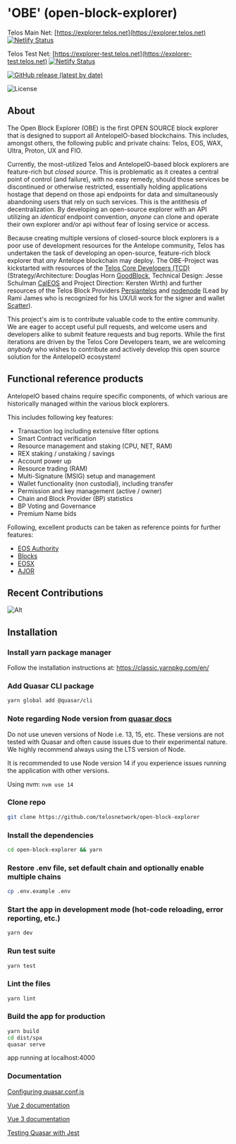 # 'OBE' (open-block-explorer)

Telos Main Net: [https://explorer.telos.net](https://explorer.telos.net)  [![Netlify Status](https://api.netlify.com/api/v1/badges/dc86b4ba-d574-4594-8f3c-88976edea863/deploy-status)](https://app.netlify.com/sites/open-block-explorer/deploys)

Telos Test Net: [https://explorer-test.telos.net](https://explorer-test.telos.net) [![Netlify Status](https://api.netlify.com/api/v1/badges/8a778d87-a057-472f-ab3b-07d978faafaa/deploy-status)](https://app.netlify.com/sites/open-block-explorer-dev/deploys)

[![GitHub release (latest by date)](https://img.shields.io/github/v/release/telosnetwork/open-block-explorer?url=https://github.com/telosnetwork/open-block-explorer/releases/latest&style=for-the-badge)](https://github.com/telosnetwork/open-block-explorer/releases/latest)

![License](https://img.shields.io/github/license/telosnetwork/open-block-explorer?style=for-the-badge)

## About

The Open Block Explorer (OBE) is the first OPEN SOURCE block explorer that is designed to support all AntelopeIO-based blockchains. This includes, amongst others, the following public and private chains: Telos, EOS, WAX, Ultra, Proton, UX and FIO.

Currently, the most-utilized Telos and AntelopeIO-based block explorers are feature-rich but _closed source_. This is problematic as it creates a central point of control (and failure), with no easy remedy, should those services be discontinued or otherwise restricted, essentially holding applications hostage that depend on those api endpoints for data and simultaneously abandoning users that rely on such services. This is the antithesis of decentralization.  By developing an open-source explorer with an API utilizing an _identical_ endpoint convention, _anyone_ can clone and operate their own explorer and/or api without fear of losing service or access.

Because creating multiple versions of closed-source block explorers is a poor use of development resources for the Antelope community, Telos has undertaken the task of developing an open-source, feature-rich block explorer that _any_ Antelope blockchain may deploy. The OBE-Project was kickstarted with resources of the [Telos Core Developers (TCD)](https://www.telos.net) (Strategy/Architecture: Douglas Horn [GoodBlock](https://goodblock.io), Technical Design: Jesse Schulman [CalEOS](https://caleos.io) and Project Direction: Kersten Wirth) and further resources of the Telos Block Providers [Persiantelos](https://persiantelos.com) and [nodenode](https://www.nodenode.org) (Lead by Rami James who is recognized for his UX/UI work for the
signer and wallet [Scatter](https://github.com/GetScatter)).

This project's aim is to contribute valuable code to the entire community. We are eager to accept useful pull requests, and welcome users and developers alike to submit feature requests and bug reports. While the first iterations are driven by the Telos Core Developers team, we are welcoming _anybody_ who wishes to contribute and actively develop this open source solution for the AntelopeIO ecosystem!

## Functional reference products

AntelopeIO based chains require specific components, of which various are historically managed within the various block explorers.

This includes following key features:

- Transaction log including extensive filter options
- Smart Contract verification
- Resource management and staking (CPU, NET, RAM)
- REX staking / unstaking / savings
- Account power up
- Resource trading (RAM)
- Multi-Signature (MSIG) setup and management
- Wallet functionality (non custodial), including transfer
- Permission and key management (active / owner)
- Chain and Block Provider (BP) statistics
- BP Voting and Governance
- Premium Name bids

Following, excellent products can be taken as reference points for further features:

- [EOS Authority](https://eosauthority.com/)
- [Blocks](https://bloks.io/)
- [EOSX](https://telos.eosx.io/)
- [AJOR](https://ajor.io/)

## Recent Contributions

![Alt](https://repobeats.axiom.co/api/embed/941f4d4cdc848b95f1ae663fadd142bdda4499f3.svg "Repobeats analytics image")

## Installation

### Install yarn package manager
Follow the installation instructions at:
https://classic.yarnpkg.com/en/

### Add Quasar CLI package
```bash
yarn global add @quasar/cli
```

### Note regarding Node version from [quasar docs](https://quasar.dev/quasar-cli/installation)

Do not use uneven versions of Node i.e. 13, 15, etc. These versions are not tested with Quasar and often cause issues due to their experimental nature. We highly recommend always using the LTS version of Node.

It is recommended to use Node version 14 if you experience issues running the application with other versions.

Using nvm: `nvm use 14`

### Clone repo
```bash
git clone https://github.com/telosnetwork/open-block-explorer
```

### Install the dependencies

```bash
cd open-block-explorer && yarn
```

### Restore .env file, set default chain and optionally enable multiple chains
```bash
cp .env.example .env
```

### Start the app in development mode (hot-code reloading, error reporting, etc.)
```bash
yarn dev
```

### Run test suite
```bash
yarn test
```

### Lint the files
```bash
yarn lint
```

### Build the app for production
```bash
yarn build
cd dist/spa
quasar serve
```
app running at localhost:4000

### Documentation
[Configuring quasar.conf.js](https://quasar.dev/quasar-cli/quasar-conf-js)

[Vue 2 documentation](https://vuejs.org/v2/api/)

[Vue 3 documentation](https://v3.vuejs.org/)

[Testing Quasar with Jest](https://github.com/quasarframework/quasar-testing/tree/next/packages/unit-jest)



